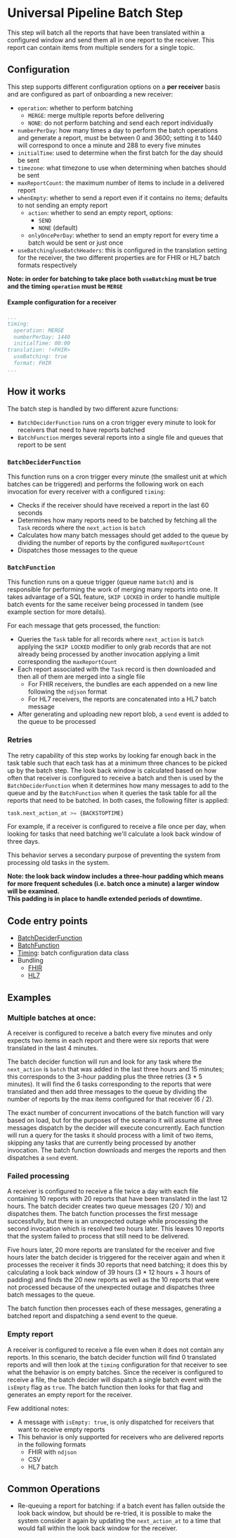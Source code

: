 # Universal Pipeline Batch Step

This step will batch all the reports that have been translated within a configured window and send them all in one report to the receiver. 
This report can contain items from multiple senders for a single topic.


## Configuration

This step supports different configuration options on a **per receiver** basis and are configured as part of onboarding
a new receiver:

- `operation`: whether to perform batching 
  - `MERGE`: merge multiple reports before delivering
  - `NONE`: do not perform batching and send each report individually
- `numberPerDay`: how many times a day to perform the batch operations and generate a report, must be between 0 and 3600; setting it to 1440 will
correspond to once a minute and 288 to every five minutes
- `initialTime`: used to determine when the first batch for the day should be sent
- `timezone`: what timezone to use when determining when batches should be sent
- `maxReportCount`: the maximum number of items to include in a delivered report
- `whenEmpty`: whether to send a report even if it contains no items; defaults to not sending an empty report
  - `action`: whether to send an empty report, options:
    - `SEND`
    - `NONE` (default)
  - `onlyOncePerDay`: whether to send an empty report for every time a batch would be sent or just once
- `useBatching`/`useBatchHeaders`: this is configured in the translation setting for the receiver, the two different properties
are for FHIR or HL7 batch formats respectively

**Note: in order for batching to take place both `useBatching` must be true and the timing `operation` must be `MERGE`**

#### Example configuration for a receiver

```yaml
...
timing:
  operation: MERGE
  numberPerDay: 1440
  initialTime: 00:00
translation: !<FHIR>
  useBatching: true
  format: FHIR
...
```

## How it works

The batch step is handled by two different azure functions:

- `BatchDeciderFunction` runs on a cron trigger every minute to look for receivers that need to have reports batched
- `BatchFunction` merges several reports into a single file and queues that report to be sent

### `BatchDeciderFunction`

This function runs on a cron trigger every minute (the smallest unit at which batches can be triggered) and performs the 
following work on each invocation for every receiver with a configured `timing`:

- Checks if the receiver should have received a report in the last 60 seconds
- Determines how many reports need to be batched by fetching all the `Task` records where the `next_action` is `batch`
- Calculates how many batch messages should get added to the queue by dividing the number of reports by the configured `maxReportCount`
- Dispatches those messages to the queue

### `BatchFunction`

This function runs on a queue trigger (queue name `batch`) and is responsible for performing the work of merging many reports
into one.  It takes advantage of a SQL feature, `SKIP LOCKED` in order to handle multiple batch events for the same receiver
being processed in tandem (see example section for more details).

For each message that gets processed, the function:

- Queries the `Task` table for all records where `next_action` is `batch` applying the `SKIP LOCKED` modifier to only grab records
that are not already being processed by another invocation applying a limit corresponding the `maxReportCount`
- Each report associated with the `Task` record is then downloaded and then all of them are merged into a single file
    - For FHIR receivers, the bundles are each appended on a new line following the `ndjson` format
    - For HL7 receivers, the reports are concatenated into a HL7 batch message
- After generating and uploading new report blob, a `send` event is added to the queue to be processed

### Retries

The retry capability of this step works by looking far enough back in the task table such that each task has at a minimum three
chances to be picked up by the batch step.  The look back window is calculated based on how often that receiver is configured
to receive a batch and then is used by the `BatchDeciderFunction` when it determines how many messages to add to the queue
and by the `BatchFunction` when it queries the task table for all the reports that need to be batched.  In both cases, the following
filter is applied:

```sql
task.next_action_at >= {BACKSTOPTIME}
```

For example, if a receiver is configured to receive a file once per day, when looking for tasks that need batching
we'll calculate a look back window of three days.

This behavior serves a secondary purpose of preventing the system from processing old tasks in the system.

**Note: the look back window includes a three-hour padding which means for more frequent schedules (i.e. batch once a minute) a larger window will be examined.  
This padding is in place to handle extended periods of downtime.**

## Code entry points

- [BatchDeciderFunction](https://github.com/CDCgov/prime-reportstream/blob/ec1f33db50fabdfc02f6d07cce34f28951121dd5/prime-router/src/main/kotlin/azure/BatchDeciderFunction.kt#L20)
- [BatchFunction](https://github.com/CDCgov/prime-reportstream/blob/ec1f33db50fabdfc02f6d07cce34f28951121dd5/prime-router/src/main/kotlin/azure/BatchFunction.kt#L29)
- [Timing](https://github.com/CDCgov/prime-reportstream/blob/ec1f33db50fabdfc02f6d07cce34f28951121dd5/prime-router/src/main/kotlin/Receiver.kt#L160): batch configuration data class
- Bundling
  - [FHIR](https://github.com/CDCgov/prime-reportstream/blob/ec1f33db50fabdfc02f6d07cce34f28951121dd5/prime-router/src/main/kotlin/fhirengine/utils/FHIRBundleHelpers.kt#L295)
  - [HL7](https://github.com/CDCgov/prime-reportstream/blob/ec1f33db50fabdfc02f6d07cce34f28951121dd5/prime-router/src/main/kotlin/fhirengine/utils/HL7MessageHelpers.kt#L32)

## Examples

### Multiple batches at once:

A receiver is configured to receive a batch every five minutes and only expects two items in each report and there were
six reports that were translated in the last 4 minutes.

The batch decider function will run and look for any task where the `next_action` is `batch` that was added in the last three
hours and 15 minutes; this corresponds to the 3-hour padding plus the three retries (3 * 5 minutes).  It will find the 6 
tasks corresponding to the reports that were translated and then add three messages to the queue by dividing the number of reports
by the max items configured for that receiver (6 / 2).

The exact number of concurrent invocations of the batch function will vary based on load, but for the purposes of the scenario
it will assume all three messages dispatch by the decider will execute concurrently.  Each function will run a query for
the tasks it should process with a limit of two items, skipping any tasks that are currently being processed by another invocation.
The batch function downloads and merges the reports and then dispatches a `send` event.


### Failed processing

A receiver is configured to receive a file twice a day with each file containing 10 reports with 20 reports that have been 
translated in the last 12 hours.  The batch decider creates two queue messages (20 / 10) and dispatches them.  The batch function
processes the first message successfully, but there is an unexpected outage while processing the second invocation which
is resolved two hours later.  This leaves 10 reports that the system failed to process that still need to be delivered.

Five hours later, 20 more reports are translated for the receiver and five hours later the batch decider is triggered for the receiver again and
when it processes the receiver it finds 30 reports that need batching; it does this by calculating a look back window of
39 hours (3 * 12 hours + 3 hours of padding) and finds the 20 new reports as well as the 10 reports that were not processed
because of the unexpected outage and dispatches three batch messages to the queue.

The batch function then processes each of these messages, generating a batched report and dispatching a send event to the queue.

### Empty report

A receiver is configured to receive a file even when it does not contain any reports.  In this scenario, the batch decider
function will find 0 translated reports and will then look at the `timing` configuration for that receiver to see what the
behavior is on empty batches.  Since the receiver is configured to receive a file, the batch decider will dispatch a single
batch event with the `isEmpty` flag as `true`.  The batch function then looks for that flag and generates an empty report
for the receiver.

Few additional notes:

- A message with `isEmpty: true`, is only dispatched for receivers that want to receive empty reports
- This behavior is only supported for receivers who are delivered reports in the following formats
  - FHIR with `ndjson`
  - CSV
  - HL7 batch


## Common Operations

- Re-queuing a report for batching: if a batch event has fallen outside the look back window, but should be re-tried, it is possible to make the
system consider it again by updating the `next_action_at` to a time that would fall within the look back window for the receiver.